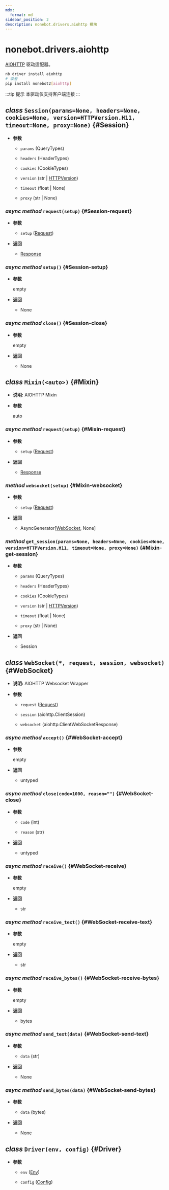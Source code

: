```yaml
---
mdx:
  format: md
sidebar_position: 2
description: nonebot.drivers.aiohttp 模块
---
```


# nonebot.drivers.aiohttp

[AIOHTTP](https://aiohttp.readthedocs.io/en/stable/) 驱动适配器。

```bash
nb driver install aiohttp
# 或者
pip install nonebot2[aiohttp]
```

:::tip 提示
本驱动仅支持客户端连接
:::

## _class_ `Session(params=None, headers=None, cookies=None, version=HTTPVersion.H11, timeout=None, proxy=None)` {#Session}

- **参数**
  - `params` (QueryTypes)

  - `headers` (HeaderTypes)

  - `cookies` (CookieTypes)

  - `version` (str | [HTTPVersion](index.md#HTTPVersion))

  - `timeout` (float | None)

  - `proxy` (str | None)

### _async method_ `request(setup)` {#Session-request}

- **参数**
  - `setup` ([Request](index.md#Request))

- **返回**
  - [Response](index.md#Response)

### _async method_ `setup()` {#Session-setup}

- **参数**

  empty

- **返回**
  - None

### _async method_ `close()` {#Session-close}

- **参数**

  empty

- **返回**
  - None

## _class_ `Mixin(<auto>)` {#Mixin}

- **说明:** AIOHTTP Mixin

- **参数**

  auto

### _async method_ `request(setup)` {#Mixin-request}

- **参数**
  - `setup` ([Request](index.md#Request))

- **返回**
  - [Response](index.md#Response)

### _method_ `websocket(setup)` {#Mixin-websocket}

- **参数**
  - `setup` ([Request](index.md#Request))

- **返回**
  - AsyncGenerator[[WebSocket](index.md#WebSocket), None]

### _method_ `get_session(params=None, headers=None, cookies=None, version=HTTPVersion.H11, timeout=None, proxy=None)` {#Mixin-get-session}

- **参数**
  - `params` (QueryTypes)

  - `headers` (HeaderTypes)

  - `cookies` (CookieTypes)

  - `version` (str | [HTTPVersion](index.md#HTTPVersion))

  - `timeout` (float | None)

  - `proxy` (str | None)

- **返回**
  - Session

## _class_ `WebSocket(*, request, session, websocket)` {#WebSocket}

- **说明:** AIOHTTP Websocket Wrapper

- **参数**
  - `request` ([Request](index.md#Request))

  - `session` (aiohttp.ClientSession)

  - `websocket` (aiohttp.ClientWebSocketResponse)

### _async method_ `accept()` {#WebSocket-accept}

- **参数**

  empty

- **返回**
  - untyped

### _async method_ `close(code=1000, reason="")` {#WebSocket-close}

- **参数**
  - `code` (int)

  - `reason` (str)

- **返回**
  - untyped

### _async method_ `receive()` {#WebSocket-receive}

- **参数**

  empty

- **返回**
  - str

### _async method_ `receive_text()` {#WebSocket-receive-text}

- **参数**

  empty

- **返回**
  - str

### _async method_ `receive_bytes()` {#WebSocket-receive-bytes}

- **参数**

  empty

- **返回**
  - bytes

### _async method_ `send_text(data)` {#WebSocket-send-text}

- **参数**
  - `data` (str)

- **返回**
  - None

### _async method_ `send_bytes(data)` {#WebSocket-send-bytes}

- **参数**
  - `data` (bytes)

- **返回**
  - None

## _class_ `Driver(env, config)` {#Driver}

- **参数**
  - `env` ([Env](../config.md#Env))

  - `config` ([Config](../config.md#Config))
